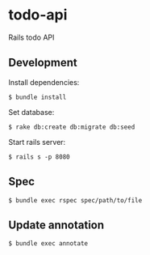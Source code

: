 # todo-api
Rails todo API

## Development

Install dependencies:
```
$ bundle install
```

Set database:
```
$ rake db:create db:migrate db:seed
```

Start rails server:
```
$ rails s -p 8080
```

## Spec
```
$ bundle exec rspec spec/path/to/file
```

## Update annotation
```
$ bundle exec annotate
```
